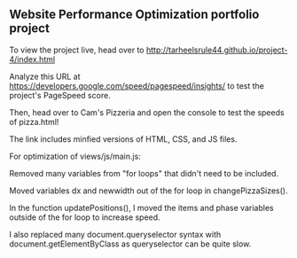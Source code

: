 ## Website Performance Optimization portfolio project

To view the project live, head over to http://tarheelsrule44.github.io/project-4/index.html

Analyze this URL at https://developers.google.com/speed/pagespeed/insights/ to test the project's PageSpeed score.

Then, head over to Cam's Pizzeria and open the console to test the speeds of pizza.html!



The link includes minfied versions of HTML, CSS, and JS files. 

For optimization of views/js/main.js:

Removed many variables from "for loops" that didn't need to be included.  

Moved variables dx and newwidth out of the for loop in changePizzaSizes().

In the function updatePositions(), I moved the items and phase variables outside of the for loop to increase speed. 

I also replaced many document.queryselector syntax with document.getElementByClass as queryselector can be quite slow. 


